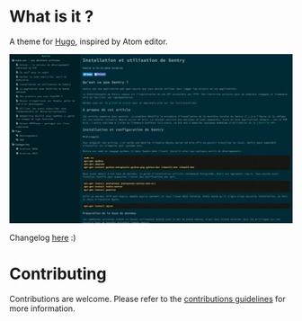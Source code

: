 # What is it ? 

A theme for [Hugo](https://gohugo.io/), inspired by Atom editor.

![Theme preview](static/img/theme-preview.png?raw=true "Code Editor Theme for Hugo")

Changelog [here](https://github.com/aubm/hugo-code-editor-theme/blob/master/CHANGELOG.md) :)

# Contributing

Contributions are welcome. Please refer to the [contributions guidelines](https://github.com/aubm/hugo-code-editor-theme/blob/master/CONTRIBUTING.md) for more information.
